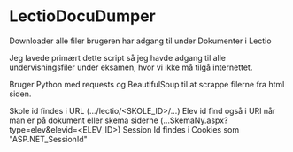 # LectioDocuDumper
Downloader alle filer brugeren har adgang til under Dokumenter i Lectio

Jeg lavede primært dette script så jeg havde adgang til alle undervisningsfiler under eksamen, hvor vi ikke må tilgå internettet.

Bruger Python med requests og BeautifulSoup til at scrappe filerne fra html siden.

Skole id findes i URL (.../lectio/<SKOLE_ID>/...)
Elev id find også i URl når man er på dokument eller skema siderne (...SkemaNy.aspx?type=elev&elevid=<ELEV_ID>)
Session Id findes i Cookies som "ASP.NET_SessionId"
